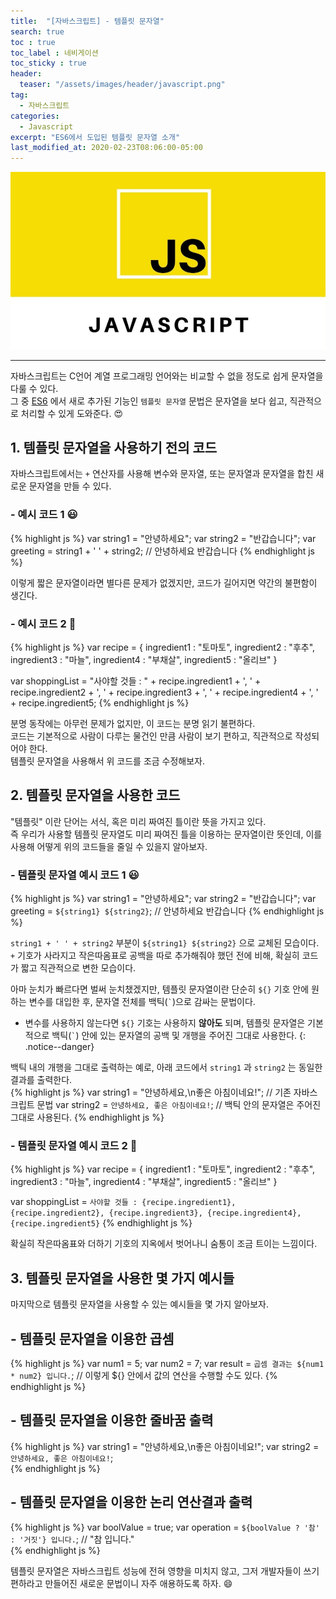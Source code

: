 ```yaml
---
title:  "[자바스크립트] - 템플릿 문자열"
search: true
toc : true
toc_label : 네비게이션
toc_sticky : true
header:
  teaser: "/assets/images/header/javascript.png"
tag:
  - 자바스크립트
categories:
  - Javascript
excerpt: "ES6에서 도입된 템플릿 문자열 소개"
last_modified_at: 2020-02-23T08:06:00-05:00
---
```


<img src = "/assets/images/header/javascript.png">

---

자바스크립트는 C언어 계열 프로그래밍 언어와는 비교할 수 없을 정도로 쉽게 문자열을 다룰 수 있다.  
그 중 [ES6](http://www.ecma-international.org/ecma-262/6.0/) 에서 새로 추가된 기능인 ``템플릿 문자열`` 문법은 문자열을 보다 쉽고, 직관적으로 처리할 수 있게 도와준다. 😍


## 1. 템플릿 문자열을 사용하기 전의 코드
자바스크립트에서는 `+` 연산자를 사용해 변수와 문자열, 또는 문자열과 문자열을 합친 새로운 문자열을 만들 수 있다.  

### - 예시 코드 1 😃
{% highlight js %}
var string1 = "안녕하세요";
var string2 = "반갑습니다";
var greeting = string1 + ' ' + string2; // 안녕하세요 반갑습니다
{% endhighlight js %}

이렇게 짧은 문자열이라면 별다른 문제가 없겠지만, 코드가 길어지면 약간의 불편함이 생긴다.

### - 예시 코드 2 🛒
{% highlight js %}
var recipe = {
  ingredient1 : "토마토",
  ingredient2 : "후추",
  ingredient3 : "마늘",
  ingredient4 : "부채살",
  ingredient5 : "올리브"
}

var shoppingList = "사야할 것들 : " + recipe.ingredient1 + ', ' + recipe.ingredient2 + ', ' + recipe.ingredient3 + ', ' + recipe.ingredient4 + ', ' + recipe.ingredient5;
{% endhighlight js %}

분명 동작에는 아무런 문제가 없지만, 이 코드는 분명 읽기 불편하다.  
코드는 기본적으로 사람이 다루는 물건인 만큼 사람이 보기 편하고, 직관적으로 작성되어야 한다.  
템플릿 문자열을 사용해서 위 코드를 조금 수정해보자.

## 2. 템플릿 문자열을 사용한 코드  
"템플릿" 이란 단어는 서식, 혹은 미리 짜여진 틀이란 뜻을 가지고 있다.  
즉 우리가 사용할 템플릿 문자열도 미리 짜여진 틀을 이용하는 문자열이란 뜻인데, 이를 사용해 어떻게 위의 코드들을 줄일 수 있을지 알아보자.  

### - 템플릿 문자열 예시 코드 1 😃
{% highlight js %}
var string1 = "안녕하세요";
var string2 = "반갑습니다";
var greeting = `${string1} ${string2}`; // 안녕하세요 반갑습니다
{% endhighlight js %}

`string1 + ' ' + string2` 부분이 `${string1} ${string2}` 으로 교체된 모습이다.  
`+` 기호가 사라지고 작은따옴표로 공백을 따로 추가해줘야 했던 전에 비해, 확실히 코드가 짧고 직관적으로 변한 모습이다.  


아마 눈치가 빠르다면 벌써 눈치챘겠지만, 템플릿 문자열이란 단순히 `${}` 기호 안에 원하는 변수를 대입한 후, 문자열 전체를 백틱(`` ` ``)으로 감싸는 문법이다.  

* 변수를 사용하지 않는다면 `${}` 기호는 사용하지 **않아도** 되며, 템플릿 문자열은 기본적으로 백틱(`` ` ``) 안에 있는 문자열의 공백 및 개행을 주어진 그대로 사용한다.
{: .notice--danger}

백틱 내의 개행을 그대로 출력하는 예로, 아래 코드에서 `string1` 과 `string2` 는 동일한 결과를 출력한다.  
{% highlight js %}
var string1 = "안녕하세요,\n좋은 아침이네요!"; // 기존 자바스크립트 문법
var string2 = `안녕하세요,
좋은 아침이네요!`;           // 백틱 안의 문자열은 주어진 그대로 사용된다.
{% endhighlight js %}

### - 템플릿 문자열 예시 코드 2 🛒
{% highlight js %}
var recipe = {
  ingredient1 : "토마토",
  ingredient2 : "후추",
  ingredient3 : "마늘",
  ingredient4 : "부채살",
  ingredient5 : "올리브"
}

var shoppingList = `사야할 것들 : {recipe.ingredient1}, {recipe.ingredient2}, {recipe.ingredient3}, {recipe.ingredient4}, {recipe.ingredient5}`
{% endhighlight js %}

확실히 작은따옴표와 더하기 기호의 지옥에서 벗어나니 숨통이 조금 트이는 느낌이다.

## 3. 템플릿 문자열을 사용한 몇 가지 예시들
마지막으로 템플릿 문자열을 사용할 수 있는 예시들을 몇 가지 알아보자.

## - 템플릿 문자열을 이용한 곱셈
{% highlight js %}
var num1 = 5;
var num2 = 7;
var result = `곱셈 결과는 ${num1 * num2} 입니다.`;
// 이렇게 ${} 안에서 값의 연산을 수행할 수도 있다.
{% endhighlight js %}

## - 템플릿 문자열을 이용한 줄바꿈 출력
{% highlight js %}
var string1 = "안녕하세요,\n좋은 아침이네요!";
var string2 = `안녕하세요,
좋은 아침이네요!`;           
{% endhighlight js %}

## - 템플릿 문자열을 이용한 논리 연산결과 출력  
{% highlight js %}
var boolValue = true;
var operation = `${boolValue ? '참' : '거짓'} 입니다.`; // "참 입니다."         
{% endhighlight js %}


템플릿 문자열은 자바스크립트 성능에 전혀 영향을 미치지 않고, 그저 개발자들이 쓰기 편하라고 만들어진 새로운 문법이니 자주 애용하도록 하자. 😄
